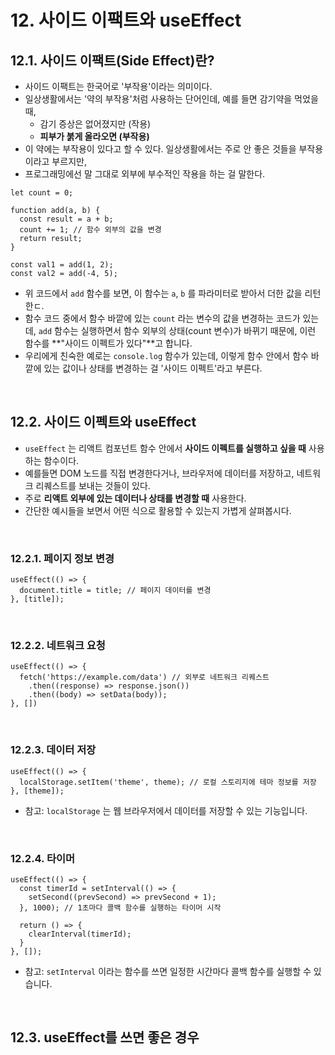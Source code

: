 # 12. 사이드 이팩트와 useEffect



## 12.1. 사이드 이팩트(Side Effect)란?

- 사이드 이팩트는 한국어로 '부작용'이라는 의미이다.
- 일상생활에서는 '약의 부작용'처럼 사용하는 단어인데, 예를 들면 감기약을 먹었을 때,
  - 감기 증상은 없어졌지만 (작용) 
  - **피부가 붉게 올라오면 (부작용)**
- 이 약에는 부작용이 있다고 할 수 있다. 일상생활에서는 주로 안 좋은 것들을 부작용이라고 부르지만,
- 프로그래밍에선 말 그대로 외부에 부수적인 작용을 하는 걸 말한다.

```react
let count = 0;

function add(a, b) {
  const result = a + b;
  count += 1; // 함수 외부의 값을 변경
  return result;
}

const val1 = add(1, 2);
const val2 = add(-4, 5);
```

- 위 코드에서 `add` 함수를 보면, 이 함수는 `a`, `b` 를 파라미터로 받아서 더한 값을 리턴한ㄷ.
- 함수 코드 중에서 함수 바깥에 있는 `count` 라는 변수의 값을 변경하는 코드가 있는데, `add` 함수는 실행하면서 함수 외부의 상태(count 변수)가 바뀌기 때문에, 이런 함수를 **"사이드 이펙트가 있다"**고 합니다.
- 우리에게 친숙한 예로는 `console.log` 함수가 있는데, 이렇게 함수 안에서 함수 바깥에 있는 값이나 상태를 변경하는 걸 '사이드 이펙트'라고 부른다.

<br/>

## 12.2. 사이드 이펙트와 useEffect

- `useEffect` 는 리액트 컴포넌트 함수 안에서 **사이드 이펙트를 실행하고 싶을 때** 사용하는 함수이다.
- 예를들면 DOM 노드를 직접 변경한다거나, 브라우저에 데이터를 저장하고, 네트워크 리퀘스트를 보내는 것들이 있다.
- 주로 **리액트 외부에 있는 데이터나 상태를 변경할 때** 사용한다.
- 간단한 예시들을 보면서 어떤 식으로 활용할 수 있는지 가볍게 살펴봅시다.

<br/>

### 12.2.1. 페이지 정보 변경

```react
useEffect(() => {
  document.title = title; // 페이지 데이터를 변경
}, [title]);
```

<br/>

### 12.2.2. 네트워크 요청

```react
useEffect(() => {
  fetch('https://example.com/data') // 외부로 네트워크 리퀘스트
    .then((response) => response.json())
    .then((body) => setData(body));
}, [])
```

<br/>

### 12.2.3. 데이터 저장

```react
useEffect(() => {
  localStorage.setItem('theme', theme); // 로컬 스토리지에 테마 정보를 저장
}, [theme]);
```

- 참고: `localStorage` 는 웹 브라우저에서 데이터를 저장할 수 있는 기능입니다.

<br/>

### 12.2.4. 타이머

```react
useEffect(() => {
  const timerId = setInterval(() => {
    setSecond((prevSecond) => prevSecond + 1);
  }, 1000); // 1초마다 콜백 함수를 실행하는 타이머 시작
  
  return () => {
    clearInterval(timerId);
  }
}, []);
```

- 참고: `setInterval` 이라는 함수를 쓰면 일정한 시간마다 콜백 함수를 실행할 수 있습니다.

<br/>

## 12.3. useEffect를 쓰면 좋은 경우

